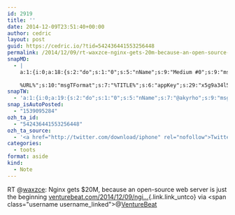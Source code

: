 ```yaml
---
id: 2919
title: ''
date: 2014-12-09T23:51:40+00:00
author: cedric
layout: post
guid: https://cedric.io/?tid=542436441553256448
permalink: /2014/12/09/rt-waxzce-nginx-gets-20m-because-an-open-source-web-server-is-just-the-beginning-venturebeat-com-2014-12-09-ngi-via-venturebeat/
snapMD:
  - |
    a:1:{i:0;a:18:{s:2:"do";s:1:"0";s:5:"nName";s:9:"Medium #0";s:9:"msgFormat";s:19:"%FULLTEXT%
    
    %URL%";s:10:"msgTFormat";s:7:"%TITLE%";s:6:"appKey";s:29:"x5g9a34l5z294i5y2q284e4g54454";s:6:"appSec";s:85:"d3h0a44e4s2b4i5u2r234m5f5b4v2l5q2a444h574347464a454x2w20374447494c484b4w2c464f5u2d4z2";s:8:"inclTags";s:1:"1";s:7:"fltrsOn";i:0;s:5:"fltrs";a:0:{}s:7:"proxyOn";i:0;s:7:"useSURL";i:0;s:1:"v";i:350;s:4:"publ";s:1:"0";s:11:"accessToken";s:65:"2353413aa5437433e5648ccf74a16119308317c52d1a24d8ed99f26add037528a";s:12:"appAppUserID";s:65:"104b21fd8da79171a6e7bf800d03b4b761204f242935e05d2d86850a6b1635f77";s:14:"appAppUserName";s:26:"Cédric Bousmanne (akyrho)";s:13:"appAppUserURL";s:26:"https://medium.com/@akyrho";s:7:"pubList";a:0:{}}}
snapTW:
  - 'a:1:{i:0;a:19:{s:2:"do";s:1:"0";s:5:"nName";s:7:"@akyrho";s:9:"msgFormat";s:26:"%TITLE%. %EXCERPT% - %URL%";s:6:"appKey";s:55:"x5g9a8325v2y475r3c4m48584n53446p423r3r5u3e356j5j3k4r2p3";s:6:"appSec";s:105:"d3h0a94o46415u594v3q5l5n5l4r4x474x4j484o473u4i5w2m4k494z2k344n306n5r3l5v2s554p4n3p3k45495c3z4v4d3m3u5w525";s:7:"fltrsOn";i:0;s:5:"fltrs";a:0:{}s:7:"proxyOn";i:0;s:7:"useSURL";i:0;s:1:"v";i:350;s:5:"twURL";s:25:"http://twitter.com/akyrho";s:11:"accessToken";s:50:"6678782-Eyg60SCeh7762DEIsYtTPD5GVeOuSN8ATMdF2Lpppe";s:14:"accessTokenSec";s:45:"PgGDCbcYLJnR5esZjY9ID72A33mUNCYnQwaQTBsojSJNa";s:5:"tw140";i:0;s:10:"riComments";s:1:"1";s:11:"riCommentsM";s:1:"1";s:12:"riCommentsAA";s:1:"1";s:8:"attchImg";s:1:"1";s:9:"wpImgSize";s:4:"full";}}'
snap_isAutoPosted:
  - "1539095284"
ozh_ta_id:
  - "542436441553256448"
ozh_ta_source:
  - '<a href="http://twitter.com/download/iphone" rel="nofollow">Twitter for iPhone</a>'
categories:
  - toots
format: aside
kind:
  - Note
---
```

RT <span class="username username_linked">@<a href="https://twitter.com/waxzce" title="Quentin &#039;🐧&#039; ADAM">waxzce</a></span>: Nginx gets $20M, because an open-source web server is just the beginning [venturebeat.com/2014/12/09/ngi…](http://venturebeat.com/2014/12/09/nginx-funding/?n_play=54875e67e4b0563050fa1984 "http://venturebeat.com/2014/12/09/nginx-funding/?n_play=54875e67e4b0563050fa1984"){.link.link_untco} via <span class="username username_linked">@<a href="https://twitter.com/VentureBeat" title="VentureBeat">VentureBeat</a></span>